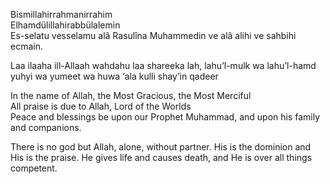 Bismillahirrahmanirrahim  
Elhamdülillahirabbülalemin  
Es-selatu vesselamu alâ Rasulîna Muhammedin ve alâ alihi ve sahbihi ecmain.


Laa ilaaha ill-Allaah wahdahu laa shareeka lah, lahu’l-mulk wa lahu’l-hamd yuhyi wa yumeet wa huwa ‘ala kulli shay’in qadeer

In the name of Allah, the Most Gracious, the Most Merciful  
All praise is due to Allah, Lord of the Worlds  
Peace and blessings be upon our Prophet Muhammad, and upon his family and companions.

There is no god but Allah, alone, without partner. His is the dominion and His is the praise. He gives life and causes death, and He is over all things competent.
